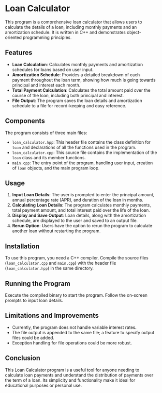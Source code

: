 # Loan Calculator

This program is a comprehensive loan calculator that allows users to calculate the details of a loan, including monthly payments and an amortization schedule. It is written in C++ and demonstrates object-oriented programming principles. 

## Features

- **Loan Calculation**: Calculates monthly payments and amortization schedules for loans based on user input.
- **Amortization Schedule**: Provides a detailed breakdown of each payment throughout the loan term, showing how much is going towards principal and interest each month.
- **Total Payment Calculation**: Calculates the total amount paid over the course of the loan, including both principal and interest.
- **File Output**: The program saves the loan details and amortization schedule to a file for record-keeping and easy reference.

## Components

The program consists of three main files:

- `loan_calculator.hpp`: This header file contains the class definition for `loan` and declarations of all the functions used in the program.
- `loan_calculator.cpp`: This source file contains the implementation of the `loan` class and its member functions.
- `main.cpp`: The entry point of the program, handling user input, creation of `loan` objects, and the main program loop.

## Usage

1. **Input Loan Details**: The user is prompted to enter the principal amount, annual percentage rate (APR), and duration of the loan in months.
2. **Calculating Loan Details**: The program calculates monthly payments, total payment amount, and total interest paid over the life of the loan.
3. **Display and Save Output**: Loan details, along with the amortization schedule, are displayed to the user and saved to an output file.
4. **Rerun Option**: Users have the option to rerun the program to calculate another loan without restarting the program.

## Installation

To use this program, you need a C++ compiler. Compile the source files (`loan_calculator.cpp` and `main.cpp`) with the header file (`loan_calculator.hpp`) in the same directory.

## Running the Program

Execute the compiled binary to start the program. Follow the on-screen prompts to input loan details.

## Limitations and Improvements

- Currently, the program does not handle variable interest rates.
- The file output is appended to the same file; a feature to specify output files could be added.
- Exception handling for file operations could be more robust.

## Conclusion

This Loan Calculator program is a useful tool for anyone needing to calculate loan payments and understand the distribution of payments over the term of a loan. Its simplicity and functionality make it ideal for educational purposes or personal use.
